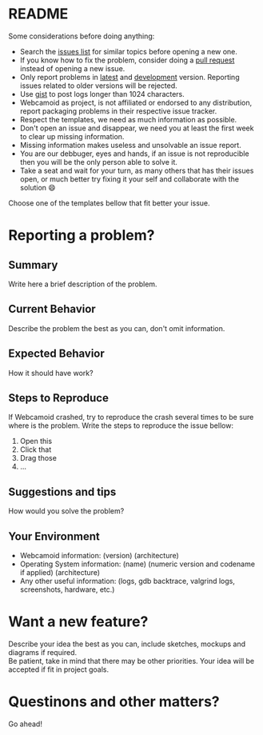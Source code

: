 # README

Some considerations before doing anything:

* Search the [issues list](https://github.com/webcamoid/DeployUtils/issues) for similar topics before opening a new one.
* If you know how to fix the problem, consider doing a [pull request](https://github.com/webcamoid/DeployUtils/pulls) instead of opening a new issue.
* Only report problems in [latest](https://github.com/webcamoid/DeployUtils/releases) and [development](https://github.com/webcamoid/DeployUtils/) version. Reporting issues related to older versions will be rejected.
* Use [gist](https://gist.github.com/) to post logs longer than 1024 characters.
* Webcamoid as project, is not affiliated or endorsed to any distribution, report packaging problems in their respective issue tracker.
* Respect the templates, we need as much information as possible.
* Don't open an issue and disappear, we need you at least the first week to clear up missing information.
* Missing information makes useless and unsolvable an issue report.
* You are our debbuger, eyes and hands, if an issue is not reproducible then you will be the only person able to solve it.
* Take a seat and wait for your turn, as many others that has their issues open, or much better try fixing it your self and collaborate with the solution :smile:

Choose one of the templates bellow that fit better your issue.

# Reporting a problem?

## Summary

Write here a brief description of the problem.

## Current Behavior

Describe the problem the best as you can, don't omit information.

## Expected Behavior

How it should have work?

## Steps to Reproduce

If Webcamoid crashed, try to reproduce the crash several times to be sure where is the problem. Write the steps to reproduce the issue bellow:

1.  Open this
2.  Click that
3.  Drag those
4.  ...

## Suggestions and tips

How would you solve the problem?

## Your Environment

* Webcamoid information: (version) (architecture)
* Operating System information: (name) (numeric version and codename if applied) (architecture)
* Any other useful information: (logs, gdb backtrace, valgrind logs, screenshots, hardware, etc.)

# Want a new feature?

Describe your idea the best as you can, include sketches, mockups and diagrams if required.  
Be patient, take in mind that there may be other priorities. Your idea will be accepted if fit in project goals.

# Questinons and other matters?

Go ahead!
